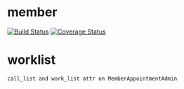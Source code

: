 # member

[![Build Status](https://travis-ci.org/botswana-harvard/member.svg?branch=develop)](https://travis-ci.org/botswana-harvard/member) [![Coverage Status](https://coveralls.io/repos/github/botswana-harvard/member/badge.svg?branch=develop)](https://coveralls.io/github/botswana-harvard/member?branch=develop)

# worklist
    call_list and work_list attr on MemberAppointmentAdmin